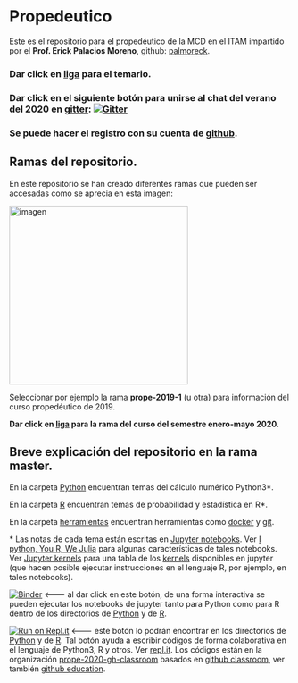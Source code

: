 # Propedeutico

Este es el repositorio para el propedéutico de la MCD en el ITAM impartido por el **Prof. Erick Palacios Moreno**, github: [palmoreck](https://github.com/palmoreck).

### Dar click en [liga](https://drive.google.com/file/d/1A5FF9lOFYXb4CdbAQaOp79x1A-9-j36b/view?usp=sharing) para el temario.

### Dar click en el siguiente botón para unirse al chat del verano del 2020 en [gitter](https://gitter.im/): [![Gitter](https://badges.gitter.im/prope-2020/community.svg)](https://gitter.im/prope-2020/community?utm_source=badge&utm_medium=badge&utm_campaign=pr-badge) 

### Se puede hacer el registro con su cuenta de [github](https://github.com/).

## Ramas del repositorio.

En este repositorio se han creado diferentes ramas que pueden ser accesadas como se aprecia en esta imagen:

<img width="320" alt="imagen" src="https://user-images.githubusercontent.com/3290689/83956287-05548100-a822-11ea-8398-12dc2bb8810f.png">

Seleccionar por ejemplo la rama **prope-2019-1** (u otra) para información del curso propedéutico de 2019.


**Dar click en [liga](https://github.com/ITAM-DS/Propedeutico/tree/prope-2020) para la rama del curso del semestre enero-mayo 2020.**

## Breve explicación del repositorio en la rama master.

En la carpeta [Python](/Python) encuentran temas del cálculo numérico Python3\*.

En la carpeta [R](/R) encuentran temas de probabilidad y estadística en R\*.

En la carpeta [herramientas](/herramientas) encuentran herramientas como [docker](https://www.docker.com/) y [git](https://git-scm.com/).

\* Las notas de cada tema están escritas en [Jupyter notebooks](https://jupyter.org/). Ver [I python, You R, We Julia](https://blog.jupyter.org/i-python-you-r-we-julia-baf064ca1fb6) para algunas características de tales notebooks. Ver [Jupyter kernels](https://github.com/jupyter/jupyter/wiki/Jupyter-kernels) para una tabla de los [kernels](https://jupyter.readthedocs.io/en/latest/install-kernel.html) disponibles en jupyter (que hacen posible ejecutar instrucciones en el lenguaje R, por ejemplo, en tales notebooks).

[![Binder](https://mybinder.org/badge_logo.svg)](https://mybinder.org/v2/gh/palmoreck/dockerfiles-for-binder/jupyterlab_prope_r_kernel_tidyerse?urlpath=lab/tree/Propedeutico) <--- al dar click en este botón, de una forma interactiva se pueden ejecutar los notebooks de jupyter tanto para Python como para R dentro de los directorios de [Python](/Python) y de [R](/R).

[![Run on Repl.it](https://repl.it/badge/github/palmoreck/dummy)](https://repl.it/@palmoreck/dummy) <--- este botón lo podrán encontrar en los directorios de [Python](/Python) y de [R](/R). Tal botón ayuda a escribir códigos de forma colaborativa en el lenguaje de Python3, R y otros. Ver [repl.it](https://repl.it/). Los códigos están en la organización [prope-2020-gh-classroom](https://github.com/prope-2020-gh-classroom) basados en [github classroom](https://classroom.github.com/), ver también [github education](https://github.com/education).




